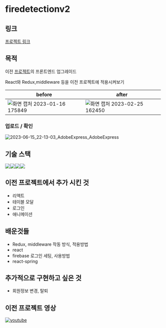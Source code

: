# firedetectionv2

## 링크
[프로젝트 링크](https://firedetection-c05b5.firebaseapp.com/)

## 목적
이전 [프로젝트](https://github.com/chungstar/deeplearning-firedetection)의 프론트엔드 업그레이드

React와 Redux,middleware 등을 이전 프로젝트에 적용시켜보기

|before|after|
|---|---|
|![화면 캡처 2023-01-16 175849](https://user-images.githubusercontent.com/58381211/228270949-027420b6-d978-40dd-acb6-ed4617814f21.png)|![화면 캡처 2023-02-25 162450](https://user-images.githubusercontent.com/58381211/228271503-cc34063e-7660-47ad-9304-8fa20e98ced5.png)|

### 업로드 / 확인
![2023-06-15_22-13-03_AdobeExpress_AdobeExpress](https://github.com/chungstar/firedetectionv2/assets/58381211/fe23bc6a-d556-4a17-867f-fb97ccc2b645)


## 기술 스택 
<img src="https://img.shields.io/badge/Firebase-FFCA28?style=for-the-badge&logo=Firebase&logoColor=white"><img src="https://img.shields.io/badge/Redux-764ABC?style=for-the-badge&logo=Redux&logoColor=white"><img src="https://img.shields.io/badge/React-61DAFB?style=for-the-badge&logo=React&logoColor=white"><img src="https://img.shields.io/badge/ReactRouter-CA4245?style=for-the-badge&logo=ReactRouter&logoColor=white">

## 이전 프로젝트에서 추가 시킨 것
+ 리액트  
+ 테이블 모달  
+ 로그인  
+ 애니메이션

## 배운것들
+ Redux, middleware 작동 방식, 적용방법  
+ react    
+ firebase 로그인 세팅, 사용방법  
+ react-spring 

## 추가적으로 구현하고 싶은 것
+ 회원정보 변경, 탈퇴

## 이전 프로젝트 영상
[![youtube](https://img.youtube.com/vi/Ofo64-esJ1k/0.jpg)](https://youtu.be/Ofo64-esJ1k)
